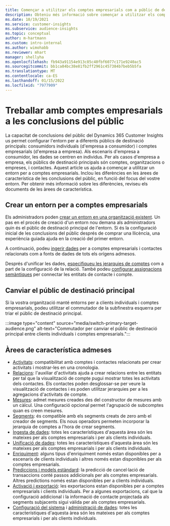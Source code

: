 ```yaml
---
title: Començar a utilitzar els comptes empresarials com a públic de destinació principal
description: Obteniu més informació sobre començar a utilitzar els comptes empresarials com a públic de destinació principal al Dynamics 365 Customer Insights.
ms.date: 10/19/2021
ms.service: customer-insights
ms.subservice: audience-insights
ms.topic: conceptual
author: m-hartmann
ms.custom: intro-internal
ms.author: wimohabb
ms.reviewer: mhart
manager: shellyha
ms.openlocfilehash: fb943a91154e913c85c40fbf6077c171e9240ac5
ms.sourcegitcommit: bb1ca84bc38e81fb2ff2961c457384b7beb5b5fa
ms.translationtype: MT
ms.contentlocale: ca-ES
ms.lasthandoff: 01/15/2022
ms.locfileid: "7977909"
---
```

# <a name="work-with-business-accounts-in-audience-insights"></a>Treballar amb comptes empresarials a les conclusions del públic

La capacitat de conclusions del públic del Dynamics 365 Customer Insights us permet configurar l'entorn per a diferents públics de destinació principals: consumidors individuals (d'empresa a consumidor) i comptes empresarials (d'empresa a empresa). Als escenaris d'empresa a consumidor, les dades se centren en individus. Per als casos d'empresa a empresa, els públics de destinació principals són comptes, organitzacions o empreses, i contactes. Aquest article us ajuda a començar a utilitzar un entorn per a comptes empresarials. Inclou les diferències en les àrees de característica de les conclusions del públic, en funció del focus del vostre entorn. Per obtenir més informació sobre les diferències, reviseu els documents de les àrees de característica. 

## <a name="create-an-environment-for-business-accounts"></a>Crear un entorn per a comptes empresarials

Els administradors poden [crear un entorn en una organització existent](create-environment.md). Un pas en el procés de creació d'un entorn nou demana als administradors quin és el públic de destinació principal de l'entorn. Si és la configuració inicial de les conclusions del públic després de comprar una llicència, una experiència guiada ajuda en la creació del primer entorn.

A continuació, podeu [ingerir dades](data-sources.md) per a comptes empresarials i contactes relacionats com a fonts de dades de tots els orígens admesos.

Després d'unificar les dades, [especifiqueu les jerarquies de comptes](relationships.md#set-up-account-hierarchies) com a part de la configuració de la relació. També podeu [configurar assignacions semàntiques](semantic-mappings.md) per connectar les entitats de contacte i compte. 

## <a name="switch-between-primary-target-audience"></a>Canviar el públic de destinació principal

Si la vostra organització manté entorns per a clients individuals i comptes empresarials, podeu utilitzar el commutador de la subfinestra esquerra per triar el públic de destinació principal.

:::image type="content" source="media/switch-primary-target-audience.png" alt-text="Commutador per canviar el públic de destinació principal entre clients individuals i comptes empresarials.":::

## <a name="supported-feature-areas"></a>Àrees de característica admeses

- [Activitats](activities.md): compatibilitat amb comptes i contactes relacionats per crear activitats i mostrar-les en una cronologia.
- [Relacions](relationships.md): l'auxiliar d'activitats ajuda a crear relacions entre les entitats per tal que la visualització de compte pugui mostrar totes les activitats dels contactes. Els contactes poden desglossar-se per veure la visualització de contactes i es poden utilitzar jerarquies per a les agregacions d'activitats de compte.
- [Mesures](measures.md): admet mesures creades des del constructor de mesures amb un càlcul. Una configuració opcional permet l'agrupació de subcomptes quan es creen mesures.
- [Segments](segments.md): és compatible amb els segments creats de zero amb el creador de segments. Els nous operadors permeten incorporar la jerarquia de comptes a l'hora de crear segments.
- [Ingesta de dades](data-sources.md): totes les característiques d'aquesta àrea són les mateixes per als comptes empresarials i per als clients individuals.
- [Unificació de dades](data-unification.md): totes les característiques d'aquesta àrea són les mateixes per als comptes empresarials i per als clients individuals.
- [Enriquiment](enrichment-hub.md): alguns tipus d'enriquiment només estan disponibles per a escenaris de clients individuals i altres només estan disponibles per als comptes empresarials.
- [Prediccions i models estàndard](predictions-overview.md): la predicció de cancel·lació de transaccions conté passos addicionals per als comptes empresarials. Altres predictions només estan disponibles per a clients individuals.
- [Activació i exportació](export-destinations.md): les exportacions estan disponibles per a comptes empresarials i clients individuals. Per a algunes exportacions, cal que la configuració addicional i la informació de contacte projectada als segments subjacents sigui vàlida per als comptes empresarials.
- [Configuració del sistema](system.md) i [administració de dades](permissions.md): totes les característiques d'aquesta àrea són les mateixes per als comptes empresarials i per als clients individuals.

